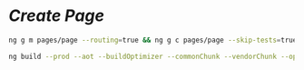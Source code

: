 # **_Create Page_**

```bash
ng g m pages/page --routing=true && ng g c pages/page --skip-tests=true -m=page
```

```bash
ng build --prod --aot --buildOptimizer --commonChunk --vendorChunk --optimization --progress
```
